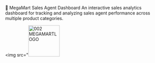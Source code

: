 🏪 MegaMart Sales Agent Dashboard
An interactive sales analytics dashboard for tracking and analyzing sales agent performance across multiple product categories.

<img src="<img width="100" height="100" alt="002 MEGAMARTLOGO" src="https://github.com/user-attachments/assets/a235f5cf-3bdf-4323-8fdc-a0d6596ff711" />

